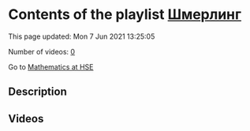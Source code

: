 # Contents of the playlist [Шмерлинг](https://www.youtube.com/playlist?list=PLq3E5oubNNoCOmM2JuY5VKY1cxWlB-b-6)

This page updated: Mon 7 Jun 2021 13:25:05

Number of videos: [0](#videos)

Go to [Mathematics at HSE](../README.md)

## Description



## Videos


